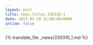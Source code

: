 ```yaml
---
layout: post
title: news.titles.230310-1
date: 2023-03-10 12:00:00+0800
inline: false
---
```


{% translate_file _news/230310_1.md %}

